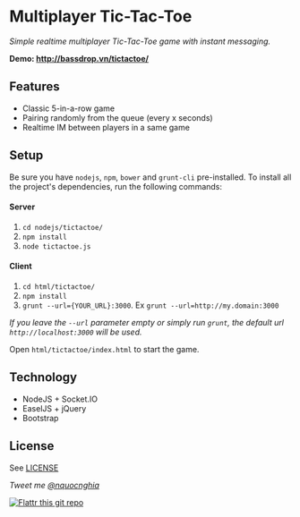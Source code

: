 # Multiplayer Tic-Tac-Toe

_Simple realtime multiplayer Tic-Tac-Toe game with instant messaging._

**Demo: http://bassdrop.vn/tictactoe/**

## Features
* Classic 5-in-a-row game
* Pairing randomly from the queue (every x seconds)
* Realtime IM between players in a same game

## Setup

Be sure you have `nodejs`, `npm`, `bower` and `grunt-cli` pre-installed. To install all the project's dependencies, run the following commands:

#### Server

1. `cd nodejs/tictactoe/`
2. `npm install`
3. `node tictactoe.js`

#### Client

1. `cd html/tictactoe/`
2. `npm install`
3. `grunt --url={YOUR_URL}:3000`. Ex `grunt --url=http://my.domain:3000`

_If you leave the `--url` parameter empty or simply run `grunt`, the default url `http://localhost:3000` will be used._

Open `html/tictactoe/index.html` to start the game.

## Technology
* NodeJS + Socket.IO
* EaselJS + jQuery
* Bootstrap

## License
See [LICENSE](LICENSE)

_Tweet me [@nquocnghia](https://twitter.com/nquocnghia "nquocnghia on twitter")_

[![Flattr this git repo](http://api.flattr.com/button/flattr-badge-large.png)](https://flattr.com/submit/auto?user_id=nquocnghia&url=https://github.com/nquocnghia&title=TicTacToe-multiplayer&language=&tags=github&category=software)
